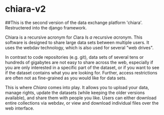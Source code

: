 chiara-v2
=========

##This is the second version of the data exchange platform 'chiara'. Restructered into the django framework.

Chiara is a recursive acronym for *C*iara *I*s *a* *r*ecursive *a*cronym. This
software is designed to share large data sets between multiple users. It uses
the webdav technology, which is also used for several "web drives". 

In contrast to code repositories (e.g. git), data sets of several tens or
hundreds of gigabytes are not easy to share across the web, especially if you
are only interested in a specific part of the dataset, or if you want to see if
the dataset contains what you are looking for. Further, access restrictions are
often not as fine-grained as you would like for data sets.

This is where *Chiara* comes into play. It allows you to upload your data,
manage rights, update the datasets (while keeping the older versions
available), and share them with people you like. Users can either download
entire collections via webdav, or view and download individual files over the
web interface.


